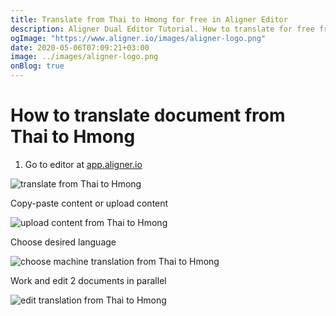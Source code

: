 ```yaml
---
title: Translate from Thai to Hmong for free in Aligner Editor
description: Aligner Dual Editor Tutorial. How to translate for free from Thai to Hmong. Aligner is multilingual document management platform. 
ogImage: "https://www.aligner.io/images/aligner-logo.png"
date: 2020-05-06T07:09:21+03:00
image: ../images/aligner-logo.png
onBlog: true
---
```


# How to translate document from Thai to Hmong

1. Go to editor at [app.aligner.io](https://app.aligner.io "Aligner App web page")

![translate from Thai to Hmong](../aligner-blank-editor.png "translate from Thai to Hmong")

Copy-paste content or upload content

![upload content from Thai to Hmong](../aligner-uploaded-document.png "upload content from Thai to Hmong")

Choose desired language

![choose machine translation from Thai to Hmong](../aligner-language-dropdown.png "choose machine translation from Thai to Hmong")

Work and edit 2 documents in parallel

![edit translation from Thai to Hmong](../aligner-double-sitded-editor.png "edit translation from Thai to Hmong")


